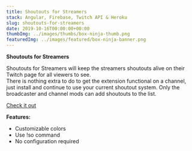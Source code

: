 ```yaml
---
title: Shoutouts for Streamers
stack: Angular, Firebase, Twitch API & Heroku
slug: shoutouts-for-streamers
date: 2019-10-16T00:00:00+00:00
thumbImg: ../images/thumbs/box-ninja-thumb.png
featuredImg: ../images/featured/box-ninja-banner.png
---
```


**Shoutouts for Streamers**

Shoutouts for Streamers will keep the streamers shoutouts alive on their Twitch page for all viewers to see.  
There is nothing extra to do to get the extension functional on a channel, just install and continue to use your current shoutout system.
Only the broadcaster and channel mods can add shoutouts to the list.
    
[Check it out](https://dashboard.twitch.tv/extensions/0ghp1wfzi7hdp144bpwagh9q86xjkg-0.2.3)

**Features:**
 - Customizable colors
 - Use !so command
 - No configuration required